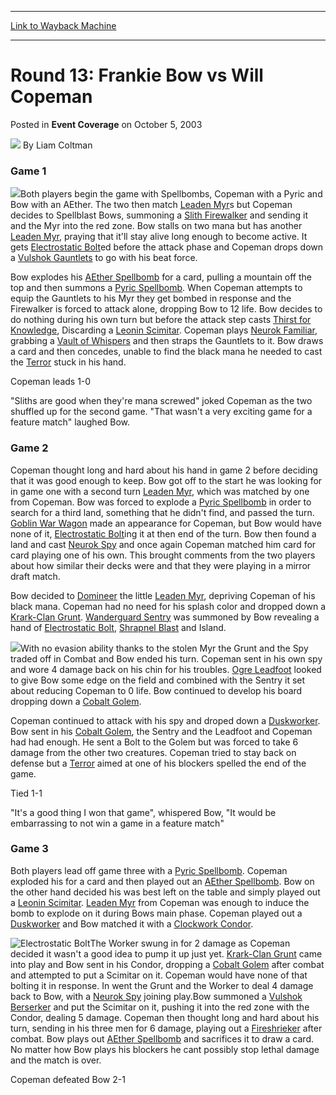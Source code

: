 
---
[Link to Wayback Machine](https://web.archive.org/web/20220701005742/https://magic.wizards.com/en/articles/archive/event-coverage/round-13-frankie-bow-vs-will-copeman-2003-10-05)

[_metadata_:author]:- "Liam Coltman"
[_metadata_:description]:- "Game 1Both players begin the game with Spellbombs, Copeman with a Pyric and Bow with an AEther. The two then match Leaden Myrs but Copeman decides to Spellblast Bows, summoning a Slith Firewalker and sending it and the Myr into the red zone. Bow stalls on two mana but has another Leaden Myr, praying that it'll stay alive long enough to become active. It gets Electrostatic"
[_metadata_:generator]:- "Drupal 7 (http://drupal.org)"
[_metadata_:node]:- "787621"
[_metadata_:publish_date]:- "2003-10-05"
[_metadata_:source]:- "div-main-content"
[_metadata_:title]:- "Round 13: Frankie Bow vs Will Copeman"
[_metadata_:wayback_capture_timestamp]:- "2022-07-01 00:57:42"
[_metadata_:wayback_raw_url]:- "https://web.archive.org/web/20220701005742id_/https://magic.wizards.com/en/articles/archive/event-coverage/round-13-frankie-bow-vs-will-copeman-2003-10-05"
[_metadata_:wayback_url]:- "https://magic.wizards.com/en/articles/archive/event-coverage/round-13-frankie-bow-vs-will-copeman-2003-10-05"
---


Round 13: Frankie Bow vs Will Copeman
=====================================



 Posted in **Event Coverage**
 on October 5, 2003 






![](https://media.magic.wizards.com/styles/auth_small/public/generic-avatar-150_0.png)
By Liam Coltman











### Game 1

![](https://media.magic.wizards.com/image_legacy_migration/sideboard/images/gpsyd03/630.jpg)Both players begin the game with Spellbombs, Copeman with a Pyric and Bow with an AEther. The two then match [Leaden Myr](https://gatherer.wizards.com/Pages/Card/Details.aspx?name=Leaden+Myr)s but Copeman decides to Spellblast Bows, summoning a [Slith Firewalker](https://gatherer.wizards.com/Pages/Card/Details.aspx?name=Slith+Firewalker) and sending it and the Myr into the red zone. Bow stalls on two mana but has another [Leaden Myr](https://gatherer.wizards.com/Pages/Card/Details.aspx?name=Leaden+Myr), praying that it'll stay alive long enough to become active. It gets [Electrostatic Bolt](https://gatherer.wizards.com/Pages/Card/Details.aspx?name=Electrostatic+Bolt)ed before the attack phase and Copeman drops down a [Vulshok Gauntlets](https://gatherer.wizards.com/Pages/Card/Details.aspx?name=Vulshok+Gauntlets) to go with his beat force.

Bow explodes his [AEther Spellbomb](https://gatherer.wizards.com/Pages/Card/Details.aspx?name=AEther+Spellbomb) for a card, pulling a mountain off the top and then summons a [Pyric Spellbomb](https://gatherer.wizards.com/Pages/Card/Details.aspx?name=Pyric+Spellbomb). When Copeman attempts to equip the Gauntlets to his Myr they get bombed in response and the Firewalker is forced to attack alone, dropping Bow to 12 life. Bow decides to do nothing during his own turn but before the attack step casts [Thirst for Knowledge](https://gatherer.wizards.com/Pages/Card/Details.aspx?name=Thirst+for+Knowledge), Discarding a [Leonin Scimitar](https://gatherer.wizards.com/Pages/Card/Details.aspx?name=Leonin+Scimitar). Copeman plays [Neurok Familiar](https://gatherer.wizards.com/Pages/Card/Details.aspx?name=Neurok+Familiar), grabbing a [Vault of Whispers](https://gatherer.wizards.com/Pages/Card/Details.aspx?name=Vault+of+Whispers) and then straps the Gauntlets to it. Bow draws a card and then concedes, unable to find the black mana he needed to cast the [Terror](https://gatherer.wizards.com/Pages/Card/Details.aspx?name=Terror) stuck in his hand.

Copeman leads 1-0

"Sliths are good when they're mana screwed" joked Copeman as the two shuffled up for the second game. "That wasn't a very exciting game for a feature match" laughed Bow.

### Game 2

Copeman thought long and hard about his hand in game 2 before deciding that it was good enough to keep. Bow got off to the start he was looking for in game one with a second turn [Leaden Myr](https://gatherer.wizards.com/Pages/Card/Details.aspx?name=Leaden+Myr), which was matched by one from Copeman. Bow was forced to explode a [Pyric Spellbomb](https://gatherer.wizards.com/Pages/Card/Details.aspx?name=Pyric+Spellbomb) in order to search for a third land, something that he didn't find, and passed the turn. [Goblin War Wagon](https://gatherer.wizards.com/Pages/Card/Details.aspx?name=Goblin+War+Wagon) made an appearance for Copeman, but Bow would have none of it, [Electrostatic Bolt](https://gatherer.wizards.com/Pages/Card/Details.aspx?name=Electrostatic+Bolt)ing it at then end of the turn. Bow then found a land and cast [Neurok Spy](https://gatherer.wizards.com/Pages/Card/Details.aspx?name=Neurok+Spy) and once again Copeman matched him card for card playing one of his own. This brought comments from the two players about how similar their decks were and that they were playing in a mirror draft match.

Bow decided to [Domineer](https://gatherer.wizards.com/Pages/Card/Details.aspx?name=Domineer) the little [Leaden Myr](https://gatherer.wizards.com/Pages/Card/Details.aspx?name=Leaden+Myr), depriving Copeman of his black mana. Copeman had no need for his splash color and dropped down a [Krark-Clan Grunt](https://gatherer.wizards.com/Pages/Card/Details.aspx?name=Krark-Clan+Grunt). [Wanderguard Sentry](https://gatherer.wizards.com/Pages/Card/Details.aspx?name=Wanderguard+Sentry) was summoned by Bow revealing a hand of [Electrostatic Bolt](https://gatherer.wizards.com/Pages/Card/Details.aspx?name=Electrostatic+Bolt), [Shrapnel Blast](https://gatherer.wizards.com/Pages/Card/Details.aspx?name=Shrapnel+Blast) and Island.

![](https://media.magic.wizards.com/image_legacy_migration/sideboard/images/gpsyd03/629.jpg)With no evasion ability thanks to the stolen Myr the Grunt and the Spy traded off in Combat and Bow ended his turn. Copeman sent in his own spy and wore 4 damage back on his chin for his troubles. [Ogre Leadfoot](https://gatherer.wizards.com/Pages/Card/Details.aspx?name=Ogre+Leadfoot) looked to give Bow some edge on the field and combined with the Sentry it set about reducing Copeman to 0 life. Bow continued to develop his board dropping down a [Cobalt Golem](https://gatherer.wizards.com/Pages/Card/Details.aspx?name=Cobalt+Golem).

Copeman continued to attack with his spy and droped down a [Duskworker](https://gatherer.wizards.com/Pages/Card/Details.aspx?name=Duskworker). Bow sent in his [Cobalt Golem](https://gatherer.wizards.com/Pages/Card/Details.aspx?name=Cobalt+Golem), the Sentry and the Leadfoot and Copeman had had enough. He sent a Bolt to the Golem but was forced to take 6 damage from the other two creatures. Copeman tried to stay back on defense but a [Terror](https://gatherer.wizards.com/Pages/Card/Details.aspx?name=Terror) aimed at one of his blockers spelled the end of the game.

Tied 1-1

"It's a good thing I won that game", whispered Bow, "It would be embarrassing to not win a game in a feature match"

### Game 3

Both players lead off game three with a [Pyric Spellbomb](https://gatherer.wizards.com/Pages/Card/Details.aspx?name=Pyric+Spellbomb). Copeman exploded his for a card and then played out an [AEther Spellbomb](https://gatherer.wizards.com/Pages/Card/Details.aspx?name=AEther+Spellbomb). Bow on the other hand decided his was best left on the table and simply played out a [Leonin Scimitar](https://gatherer.wizards.com/Pages/Card/Details.aspx?name=Leonin+Scimitar). [Leaden Myr](https://gatherer.wizards.com/Pages/Card/Details.aspx?name=Leaden+Myr) from Copeman was enough to induce the bomb to explode on it during Bows main phase. Copeman played out a [Duskworker](https://gatherer.wizards.com/Pages/Card/Details.aspx?name=Duskworker) and Bow matched it with a [Clockwork Condor](https://gatherer.wizards.com/Pages/Card/Details.aspx?name=Clockwork+Condor).

![Electrostatic Bolt](http://gatherer.wizards.com/Handlers/Image.ashx?type=card&name=Electrostatic+Bolt)The Worker swung in for 2 damage as Copeman decided it wasn't a good idea to pump it up just yet. [Krark-Clan Grunt](https://gatherer.wizards.com/Pages/Card/Details.aspx?name=Krark-Clan+Grunt) came into play and Bow sent in his Condor, dropping a [Cobalt Golem](https://gatherer.wizards.com/Pages/Card/Details.aspx?name=Cobalt+Golem) after combat and attempted to put a Scimitar on it. Copeman would have none of that bolting it in response. In went the Grunt and the Worker to deal 4 damage back to Bow, with a [Neurok Spy](https://gatherer.wizards.com/Pages/Card/Details.aspx?name=Neurok+Spy) joining play.Bow summoned a [Vulshok Berserker](https://gatherer.wizards.com/Pages/Card/Details.aspx?name=Vulshok+Berserker) and put the Scimitar on it, pushing it into the red zone with the Condor, dealing 5 damage. Copeman then thought long and hard about his turn, sending in his three men for 6 damage, playing out a [Fireshrieker](https://gatherer.wizards.com/Pages/Card/Details.aspx?name=Fireshrieker) after combat. Bow plays out [AEther Spellbomb](https://gatherer.wizards.com/Pages/Card/Details.aspx?name=AEther+Spellbomb) and sacrifices it to draw a card. No matter how Bow plays his blockers he cant possibly stop lethal damage and the match is over.

Copeman defeated Bow 2-1







